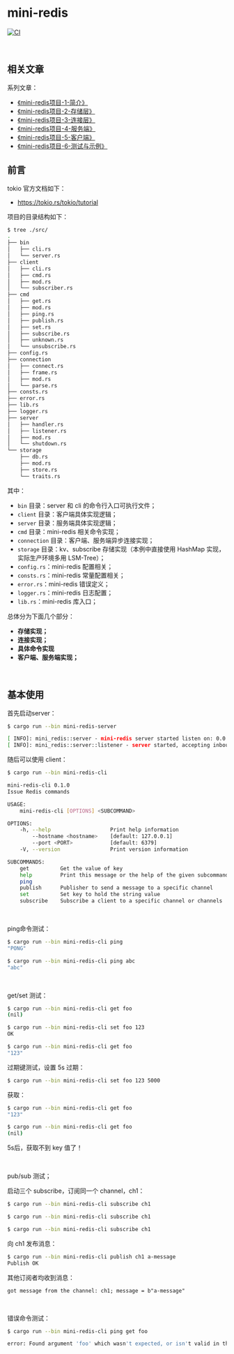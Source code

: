 # mini-redis

[![CI](https://github.com/JasonkayZK/mini-redis/workflows/CI/badge.svg)](https://github.com/JasonkayZK/mini-redis/actions)

<br/>

## **相关文章**

系列文章：

-   [《mini-redis项目-1-简介》](https://jasonkayzk.github.io/2022/12/05/mini-redis项目-1-简介/)
-   [《mini-redis项目-2-存储层》](https://jasonkayzk.github.io/2022/12/05/mini-redis项目-2-存储层/)
-   [《mini-redis项目-3-连接层》](https://jasonkayzk.github.io/2022/12/06/mini-redis项目-3-连接层/)
-   [《mini-redis项目-4-服务端》](https://jasonkayzk.github.io/2022/12/06/mini-redis项目-4-服务端/)
-   [《mini-redis项目-5-客户端》](https://jasonkayzk.github.io/2022/12/07/mini-redis项目-5-客户端/)
-   [《mini-redis项目-6-测试与示例》](https://jasonkayzk.github.io/2022/12/07/mini-redis项目-6-测试与示例/)


## **前言**

tokio 官方文档如下：

-   https://tokio.rs/tokio/tutorial

项目的目录结构如下：

```bash
$ tree ./src/
.
├── bin
│   ├── cli.rs
│   └── server.rs
├── client
│   ├── cli.rs
│   ├── cmd.rs
│   ├── mod.rs
│   └── subscriber.rs
├── cmd
│   ├── get.rs
│   ├── mod.rs
│   ├── ping.rs
│   ├── publish.rs
│   ├── set.rs
│   ├── subscribe.rs
│   ├── unknown.rs
│   └── unsubscribe.rs
├── config.rs
├── connection
│   ├── connect.rs
│   ├── frame.rs
│   ├── mod.rs
│   └── parse.rs
├── consts.rs
├── error.rs
├── lib.rs
├── logger.rs
├── server
│   ├── handler.rs
│   ├── listener.rs
│   ├── mod.rs
│   └── shutdown.rs
└── storage
    ├── db.rs
    ├── mod.rs
    ├── store.rs
    └── traits.rs
```

其中：

-   `bin` 目录：server 和 cli 的命令行入口可执行文件；
-   `client` 目录：客户端具体实现逻辑；
-   `server` 目录：服务端具体实现逻辑；
-   `cmd` 目录：mini-redis 相关命令实现；
-   `connection` 目录：客户端、服务端异步连接实现；
-   `storage` 目录：kv、subscribe 存储实现（本例中直接使用 HashMap 实现，实际生产环境多用 LSM-Tree）；
-   `config.rs`：mini-redis 配置相关；
-   `consts.rs`：mini-redis 常量配置相关；
-   `error.rs`：mini-redis 错误定义；
-   `logger.rs`：mini-redis 日志配置；
-   `lib.rs`：mini-redis 库入口；

总体分为下面几个部分：

-   **存储实现；**
-   **连接实现；**
-   **具体命令实现**
-   **客户端、服务端实现；**

<br/>

## **基本使用**

首先启动server：

```bash
$ cargo run --bin mini-redis-server

[ INFO]: mini_redis::server - mini-redis server started listen on: 0.0.0.0:6379
[ INFO]: mini_redis::server::listener - server started, accepting inbound connections
```

随后可以使用 client：

```bash
$ cargo run --bin mini-redis-cli

mini-redis-cli 0.1.0
Issue Redis commands

USAGE:
    mini-redis-cli [OPTIONS] <SUBCOMMAND>

OPTIONS:
    -h, --help                   Print help information
        --hostname <hostname>    [default: 127.0.0.1]
        --port <PORT>            [default: 6379]
    -V, --version                Print version information

SUBCOMMANDS:
    get          Get the value of key
    help         Print this message or the help of the given subcommand(s)
    ping         
    publish      Publisher to send a message to a specific channel
    set          Set key to hold the string value
    subscribe    Subscribe a client to a specific channel or channels
```

<br/>

ping命令测试：

```bash
$ cargo run --bin mini-redis-cli ping   
"PONG"

$ cargo run --bin mini-redis-cli ping abc
"abc"
```

<br/>

get/set 测试：

```bash
$ cargo run --bin mini-redis-cli get foo     
(nil)

$ cargo run --bin mini-redis-cli set foo 123
OK

$ cargo run --bin mini-redis-cli get foo    
"123"
```

过期键测试，设置 5s 过期：

```bash
$ cargo run --bin mini-redis-cli set foo 123 5000
```

获取：

```bash
$ cargo run --bin mini-redis-cli get foo
"123"

$ cargo run --bin mini-redis-cli get foo
(nil)
```

5s后，获取不到 key 值了！

<br/>

pub/sub 测试；

启动三个 subscribe，订阅同一个 channel，ch1：

```bash
$ cargo run --bin mini-redis-cli subscribe ch1

$ cargo run --bin mini-redis-cli subscribe ch1

$ cargo run --bin mini-redis-cli subscribe ch1
```

向 ch1 发布消息：

```bash
$ cargo run --bin mini-redis-cli publish ch1 a-message
Publish OK
```

其他订阅者均收到消息：

```
got message from the channel: ch1; message = b"a-message"
```

<br/>

错误命令测试：

```bash
$ cargo run --bin mini-redis-cli ping get foo

error: Found argument 'foo' which wasn't expected, or isn't valid in this context
```
